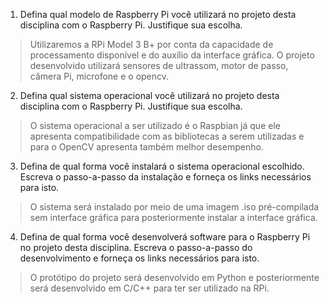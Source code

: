 1. Defina qual modelo de Raspberry Pi você utilizará no projeto desta disciplina com o Raspberry Pi. Justifique sua escolha.

> Utilizaremos a RPi Model 3 B+ por conta da capacidade de processamento disponível e do auxílio da interface gráfica. O projeto desenvolvido utilizará sensores de ultrassom, motor de passo, câmera Pi, microfone e o opencv.

2. Defina qual sistema operacional você utilizará no projeto desta disciplina com o Raspberry Pi. Justifique sua escolha.

> O sistema operacional a ser utilizado é o Raspbian já que ele apresenta compatibilidade com as bibliotecas a serem utilizadas e para o OpenCV apresenta também melhor desempenho.

3. Defina de qual forma você instalará o sistema operacional escolhido. Escreva o passo-a-passo da instalação e forneça os links necessários para isto.

> O sistema será instalado por meio de uma imagem .iso pré-compilada sem interface gráfica para posteriormente instalar a interface gráfica.

4. Defina de qual forma você desenvolverá software para o Raspberry Pi no projeto desta disciplina. Escreva o passo-a-passo do desenvolvimento e forneça os links necessários para isto.

> O protótipo do projeto será desenvolvido em Python e posteriormente será desenvolvido em C/C++ para ter ser utilizado na RPi.

